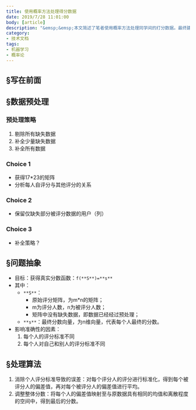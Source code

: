 ```yaml
---
title: 使用概率方法处理得分数据
date: 2019/7/28 11:01:00
body: [article]
description: "&emsp;&emsp;本文简述了笔者使用概率方法处理同学间的打分数据。最终建立了一个能够输出权衡后的分数的模型。"
category:
- 技术文档
tags:
- 机器学习
- 概率论
---
```


## &sect;写在前面

## &sect;数据预处理

### 预处理策略

1. 剔除所有缺失数据
2. 补全少量缺失数据
3. 补全所有数据

### Choice 1

* 获得17*23的矩阵
* 分析每人自评分与其他评分的关系

### Choice 2

* 保留仅缺失部分被评分数据的用户（列）

### Choice 3

* 补全策略？

## &sect;问题抽象

* 目标：获得真实分数函数：`f(**S**)=**s**`
* 其中：
  * `**S**`：
    * 原始评分矩阵，为m*n的矩阵；
    * m为评分人数，n为被评分人数；
    * 矩阵中没有缺失数据，即数据已经经过预处理；
  * `**s**`：最终分数向量，为n维向量，代表每个人最终的分数。
* 影响准确性的因素：
  1. 每个人的评分标准不同
  2. 每个人对自己和别人的评分标准不同

## &sect;处理算法

1. 消除个人评分标准导致的误差：对每个评分人的评分进行标准化，得到每个被评分人的偏差值，再对每个被评分人的偏差值进行平均。
2. 调整整体分数：将每个人的偏差值映射至与原数据具有相同的均值和离散程度的空间中，得到最后的分数。

